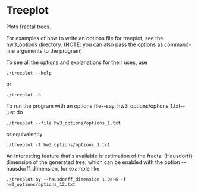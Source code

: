 # Treeplot
Plots fractal trees.

For examples of how to write an options file for treeplot, see the hw3_options directory. (NOTE: you can also pass the options as command-line arguments to the program)

To see all the options and explanations for their uses, use

```
./treeplot --help
```

or

```
./treeplot -h
```

To run the program with an options file--say, hw3_options/options_1.txt--just do

```
./treeplot --file hw3_options/options_1.txt
```

or equivalently

```
./treeplot -f hw3_options/options_1.txt
```

An interesting feature that's available is estimation of the fractal (Hausdorff) dimension of the generated tree, which can be enabled with the option --hausdorff_dimension, for example like

```
./treeplot.py --hausdorff_dimension 1.0e-6 -f hw3_options/options_12.txt
```
